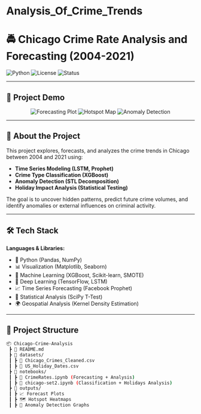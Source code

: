 # Analysis_Of_Crime_Trends

# 🚔 Chicago Crime Rate Analysis and Forecasting (2004-2021)

![Python](https://img.shields.io/badge/Python-3.11-blue?logo=python)
![License](https://img.shields.io/badge/License-MIT-green)
![Status](https://img.shields.io/badge/Status-Completed-brightgreen)

---

## 📸 Project Demo

<div align="center">
  <img src="https://placehold.co/600x400?text=Forecast+Plot" alt="Forecasting Plot" />
  <img src="https://placehold.co/600x400?text=Crime+Hotspot+Map" alt="Hotspot Map" />
  <img src="https://placehold.co/600x400?text=Anomaly+Detection" alt="Anomaly Detection" />
</div>

---

## 🧠 About the Project

This project explores, forecasts, and analyzes the crime trends in Chicago between 2004 and 2021 using:

- **Time Series Modeling (LSTM, Prophet)**
- **Crime Type Classification (XGBoost)**
- **Anomaly Detection (STL Decomposition)**
- **Holiday Impact Analysis (Statistical Testing)**

The goal is to uncover hidden patterns, predict future crime volumes, and identify anomalies or external influences on criminal activity.

---

## 🛠️ Tech Stack

**Languages & Libraries:**

- 🐍 Python (Pandas, NumPy)
- 📊 Visualization (Matplotlib, Seaborn)
- 🤖 Machine Learning (XGBoost, Scikit-learn, SMOTE)
- 🔮 Deep Learning (TensorFlow, LSTM)
- 📈 Time Series Forecasting (Facebook Prophet)
- 🧪 Statistical Analysis (SciPy T-Test)
- 🌍 Geospatial Analysis (Kernel Density Estimation)

---

## 📂 Project Structure

```bash
📦 Chicago-Crime-Analysis
 ┣ 📜 README.md
 ┣ 📁 datasets/
 ┃ ┣ 📄 Chicago_Crimes_Cleaned.csv
 ┃ ┣ 📄 US_Holiday_Dates.csv
 ┣ 📁 notebooks/
 ┃ ┣ 📓 CrimeRates.ipynb (Forecasting + Analysis)
 ┃ ┣ 📓 chicago-set2.ipynb (Classification + Holidays Analysis)
 ┣ 📁 outputs/
 ┃ ┣ 📈 Forecast Plots
 ┃ ┣ 🗺️ Hotspot Heatmaps
 ┃ ┣ 🚨 Anomaly Detection Graphs
